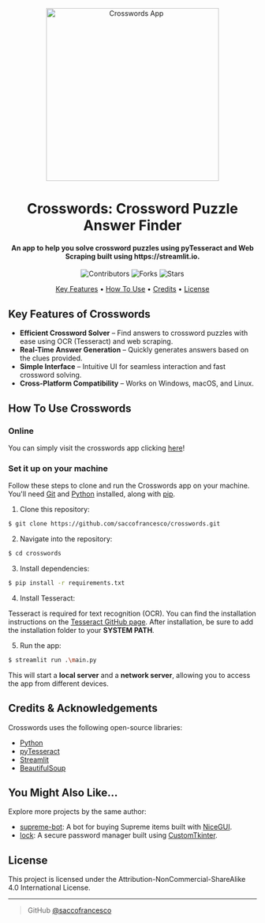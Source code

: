 <div align="center">
  <img src="img/icon.png" alt="Crosswords App" width="350">
  <h1>Crosswords: Crossword Puzzle Answer Finder</h1>
</div>

<h4 align="center">An app to help you solve crossword puzzles using pyTesseract and Web Scraping built using https://streamlit.io.</h4>

<p align="center">
  <img src="https://img.shields.io/github/contributors/saccofrancesco/crosswords?style=for-the-badge" alt="Contributors">
  <img src="https://img.shields.io/github/forks/saccofrancesco/crosswords?style=for-the-badge" alt="Forks">
  <img src="https://img.shields.io/github/stars/saccofrancesco/crosswords?style=for-the-badge" alt="Stars">
</p>

<p align="center">
  <a href="#key-features">Key Features</a> •
  <a href="#how-to-use">How To Use</a> •
  <a href="#credits">Credits</a> •
  <a href="#license">License</a>
</p>

## Key Features of Crosswords

* **Efficient Crossword Solver** – Find answers to crossword puzzles with ease using OCR (Tesseract) and web scraping.
* **Real-Time Answer Generation** – Quickly generates answers based on the clues provided.
* **Simple Interface** – Intuitive UI for seamless interaction and fast crossword solving.
* **Cross-Platform Compatibility** – Works on Windows, macOS, and Linux.

## How To Use Crosswords

### Online
You can simply visit the crosswords app clicking [here](https://crosswords.streamlit.app)!

### Set it up on your machine

Follow these steps to clone and run the Crosswords app on your machine. You'll need [Git](https://git-scm.com) and [Python](https://www.python.org/downloads/) installed, along with [pip](https://pip.pypa.io/en/stable/).

1. Clone this repository:

```bash
$ git clone https://github.com/saccofrancesco/crosswords.git
```

2. Navigate into the repository:

```bash
$ cd crosswords
```

3. Install dependencies:

```bash
$ pip install -r requirements.txt
```

4. Install Tesseract:

Tesseract is required for text recognition (OCR). You can find the installation instructions on the [Tesseract GitHub page](https://github.com/tesseract-ocr/tesseract). After installation, be sure to add the installation folder to your **SYSTEM PATH**.

5. Run the app:

```bash
$ streamlit run .\main.py
```

This will start a **local server** and a **network server**, allowing you to access the app from different devices.

## Credits & Acknowledgements

Crosswords uses the following open-source libraries:

* [Python](https://www.python.org/)
* [pyTesseract](https://github.com/madmaze/pytesseract)
* [Streamlit](https://streamlit.io/)
* [BeautifulSoup](https://www.crummy.com/software/BeautifulSoup/bs4/doc/)

## You Might Also Like...

Explore more projects by the same author:

* [supreme-bot](https://github.com/saccofrancesco/supreme-bot): A bot for buying Supreme items built with [NiceGUI](https://nicegui.io).
* [lock](https://github.com/saccofrancesco/lock): A secure password manager built using [CustomTkinter](https://customtkinter.tomschimansky.com/).

## License

This project is licensed under the Attribution-NonCommercial-ShareAlike 4.0 International License.

---

> GitHub [@saccofrancesco](https://github.com/saccofrancesco)